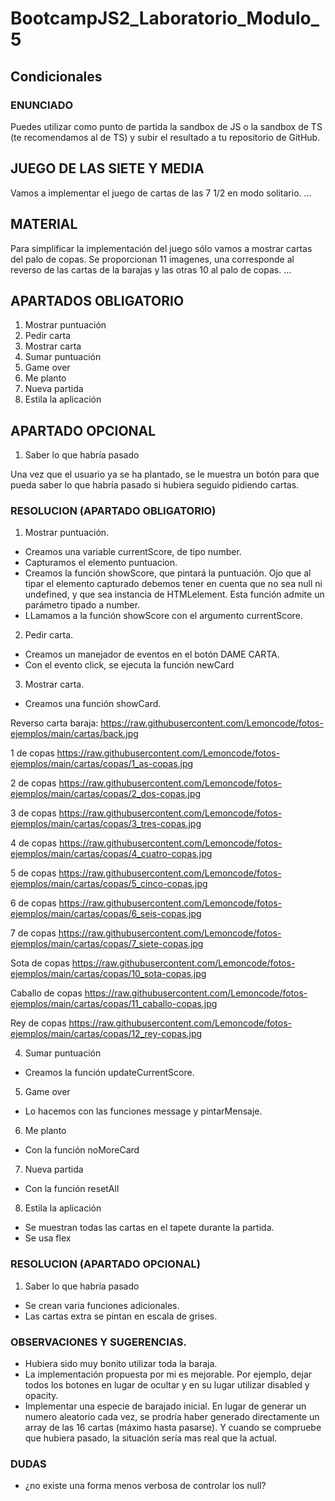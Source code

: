 
# BootcampJS2_Laboratorio_Modulo_5

## Condicionales

### ENUNCIADO

Puedes utilizar como punto de partida la sandbox de JS o la sandbox de TS (te recomendamos al de TS) y subir el resultado a tu repositorio de GitHub.

## JUEGO DE LAS SIETE Y MEDIA

Vamos a implementar el juego de cartas de las 7 1/2 en modo solitario.
...

## MATERIAL

Para simplificar la implementación del juego sólo vamos a mostrar cartas del palo de copas.
Se proporcionan 11 imagenes, una corresponde al reverso de las cartas de la barajas y las otras 10 al palo de copas.
...

## APARTADOS OBLIGATORIO

1. Mostrar puntuación
2. Pedir carta
3. Mostrar carta
4. Sumar puntuación
5. Game over
6. Me planto
7. Nueva partida
8. Estila la aplicación


## APARTADO OPCIONAL
1. Saber lo que habría pasado

Una vez que el usuario ya se ha plantado, se le muestra un botón para que pueda saber lo que habría pasado si hubiera seguido pidiendo cartas.

### RESOLUCION (APARTADO OBLIGATORIO)

1. Mostrar puntuación.

- Creamos una variable currentScore, de tipo number.
- Capturamos el elemento puntuacion.
- Creamos la función showScore, que pintará la puntuación. Ojo que al tipar el elemento capturado debemos tener en cuenta que no sea null ni undefined, y que sea instancia de HTMLelement. Esta función admite un parámetro tipado a number.
- LLamamos a la función showScore con el argumento currentScore.


2. Pedir carta.
- Creamos un manejador de eventos en el botón DAME CARTA.
- Con el evento click, se ejecuta la función newCard

3. Mostrar carta.
- Creamos una función showCard.

Reverso carta baraja:
https://raw.githubusercontent.com/Lemoncode/fotos-ejemplos/main/cartas/back.jpg

1 de copas
https://raw.githubusercontent.com/Lemoncode/fotos-ejemplos/main/cartas/copas/1_as-copas.jpg

2 de copas
https://raw.githubusercontent.com/Lemoncode/fotos-ejemplos/main/cartas/copas/2_dos-copas.jpg

3 de copas
https://raw.githubusercontent.com/Lemoncode/fotos-ejemplos/main/cartas/copas/3_tres-copas.jpg

4 de copas
https://raw.githubusercontent.com/Lemoncode/fotos-ejemplos/main/cartas/copas/4_cuatro-copas.jpg

5 de copas
https://raw.githubusercontent.com/Lemoncode/fotos-ejemplos/main/cartas/copas/5_cinco-copas.jpg

6 de copas
https://raw.githubusercontent.com/Lemoncode/fotos-ejemplos/main/cartas/copas/6_seis-copas.jpg

7 de copas
https://raw.githubusercontent.com/Lemoncode/fotos-ejemplos/main/cartas/copas/7_siete-copas.jpg

Sota de copas
https://raw.githubusercontent.com/Lemoncode/fotos-ejemplos/main/cartas/copas/10_sota-copas.jpg

Caballo de copas
https://raw.githubusercontent.com/Lemoncode/fotos-ejemplos/main/cartas/copas/11_caballo-copas.jpg

Rey de copas
https://raw.githubusercontent.com/Lemoncode/fotos-ejemplos/main/cartas/copas/12_rey-copas.jpg

4. Sumar puntuación
- Creamos la función updateCurrentScore.
5. Game over
- Lo hacemos con las funciones message y pintarMensaje.
6. Me planto
- Con la función noMoreCard
7. Nueva partida
- Con la función resetAll
8. Estila la aplicación
- Se muestran todas las cartas en el tapete durante la partida.
- Se usa flex

### RESOLUCION (APARTADO OPCIONAL)
1. Saber lo que habría pasado
- Se crean varia funciones adicionales.
- Las cartas extra se pintan en escala de grises.


### OBSERVACIONES Y SUGERENCIAS.
- Hubiera sido muy bonito utilizar toda la baraja.
- La implementación propuesta por mi es mejorable. Por ejemplo, dejar todos los botones en lugar de ocultar y en su lugar utilizar disabled y opacity.
- Implementar una especie de barajado inicial. En lugar de generar un numero aleatorio cada vez, se prodría haber generado directamente un array de las 16 cartas (máximo hasta pasarse). Y cuando se compruebe que hubiera pasado, la situación sería mas real que la actual.

### DUDAS
- ¿no existe una forma menos verbosa de controlar los null?